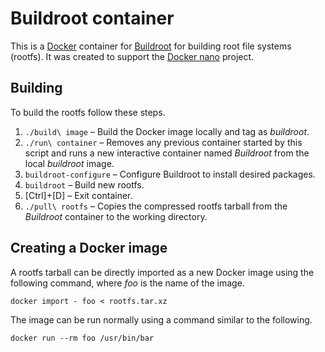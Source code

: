 Buildroot container
===================

This is a [Docker](http://docker.com) container for [Buildroot](http://buildroot.uclibc.org) for building root file systems (rootfs). It was created to support the [Docker nano](https://github.com/Docker-nano) project.

Building
--------

To build the rootfs follow these steps.

1. `./build\ image` – Build the Docker image locally and tag as *buildroot*.
2. `./run\ container` – Removes any previous container started by this script and runs a new interactive container named *Buildroot* from the local *buildroot* image.
3. `buildroot-configure` – Configure Buildroot to install desired packages.
4. `buildroot` – Build new rootfs.
5. [Ctrl]+[D] – Exit container.
6. `./pull\ rootfs` – Copies the compressed rootfs tarball from the *Buildroot* container to the working directory.

Creating a Docker image
-----------------------

A rootfs tarball can be directly imported as a new Docker image using the following command, where *foo* is the name of the image.

`docker import - foo < rootfs.tar.xz`

The image can be run normally using a command similar to the following.

`docker run --rm foo /usr/bin/bar`

